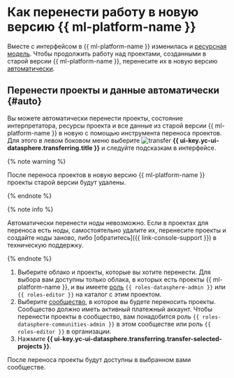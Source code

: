 # Как перенести работу в новую версию {{ ml-platform-name }}

Вместе с интерфейсом в {{ ml-platform-name }} изменилась и [ресурсная модель](../concepts/resource-model.md). Чтобы продолжить работу над проектами, созданными в старой версии {{ ml-platform-name }}, перенесите их в новую версию [автоматически](#auto).

## Перенести проекты и данные автоматически {#auto}

Вы можете автоматически перенести проекты, состояние интерпретатора, ресурсы проекта и все данные из старой версии {{ ml-platform-name }} в новую с помощью инструмента переноса проектов. Для этого в левом боковом меню выберите ![transfer](../../_assets/console-icons/folder-arrow-right.svg) **{{ ui-key.yc-ui-datasphere.transferring.title }}** и следуйте подсказкам в интерфейсе.

{% note warning %}

После переноса проектов в новую версию {{ ml-platform-name }} проекты старой версии будут удалены.

{% endnote %}

{% note info %}

Автоматически перенести ноды невозможно. Если в проектах для переноса есть ноды, самостоятельно удалите их, перенесите проекты и создайте ноды заново, либо [обратитесь]({{ link-console-support }}) в техническую поддержку.

{% endnote %}

1. Выберите облако и проекты, которые вы хотите перенести. Для выбора вам доступны только облака, в которых есть проекты {{ ml-platform-name }}, и вы имеете [роль](../security/index.md) `{{ roles-datasphere-admin }}` или `{{ roles-editor }}` на каталог с этим проектом.
1. Выберите [сообщество](../concepts/community.md), в которое вы будете переносить проекты. Сообщество должно иметь активный платежный аккаунт. Чтобы перенести проекты в сообщество, вам понадобится роль `{{ roles-datasphere-communities-admin }}` в этом сообществе или роль `{{ roles-editor }}` в организации.
1. Нажмите **{{ ui-key.yc-ui-datasphere.transferring.transfer-selected-projects }}**.

После переноса проекты будут доступны в выбранном вами сообществе.
